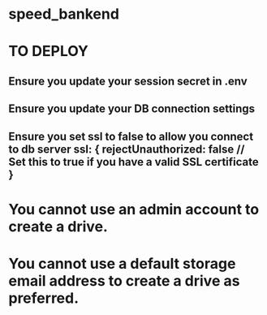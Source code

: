 # speed_bankend


# TO DEPLOY

## Ensure you update your session secret in .env

## Ensure you update your DB connection settings

## Ensure you set ssl to false to allow you connect to db server  ssl: { rejectUnauthorized: false // Set this to true if you have a valid SSL certificate }

# You cannot use an admin account to create a drive.

# You cannot use a default storage email address to create a drive as preferred.